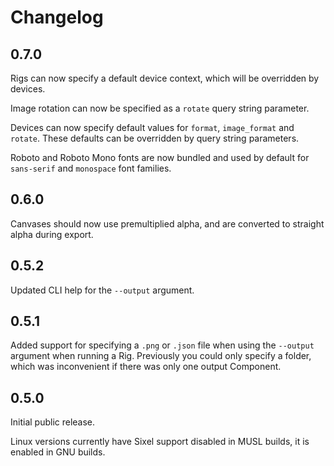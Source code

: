 # Changelog

## 0.7.0

Rigs can now specify a default device context, which will be overridden by devices.

Image rotation can now be specified as a `rotate` query string parameter.

Devices can now specify default values for `format`, `image_format` and `rotate`.
These defaults can be overridden by query string parameters.

Roboto and Roboto Mono fonts are now bundled and used by default for `sans-serif` and `monospace` font families.


## 0.6.0

Canvases should now use premultiplied alpha, and are converted to straight alpha during export.

## 0.5.2

Updated CLI help for the `--output` argument.

## 0.5.1

Added support for specifying a `.png` or `.json` file when using the `--output` argument
when running a Rig. Previously you could only specify a folder, which was inconvenient
if there was only one output Component.


## 0.5.0

Initial public release.

Linux versions currently have Sixel support disabled in MUSL builds, it is enabled in GNU builds.
